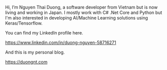 Hi, I’m Nguyen Thai Duong, a software developer from Vietnam but is now living and working in Japan. I mostly work with C# .Net Core and Python but I'm also interested in developing AI/Machine Learning solutions using Keras/Tensorflow.

You can find my LinkedIn profile here.

https://www.linkedin.com/in/duong-nguyen-58716271

And this is my personal blog.

https://duongnt.com

<!---
duongntbk/duongntbk is a ✨ special ✨ repository because its `README.md` (this file) appears on your GitHub profile.
You can click the Preview link to take a look at your changes.
--->
